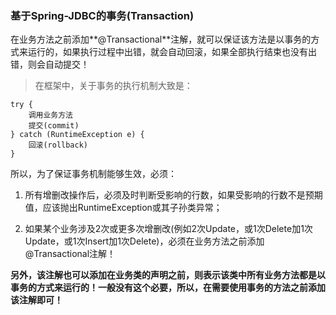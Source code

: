 ### 基于Spring-JDBC的事务(Transaction)

在业务方法之前添加**@Transactional**注解，就可以保证该方法是以事务的方式来运行的，如果执行过程中出错，就会自动回滚，如果全部执行结束也没有出错，则会自动提交！

>在框架中，关于事务的执行机制大致是：

```
try {
    调用业务方法
    提交(commit)
} catch (RuntimeException e) {
    回滚(rollback)
}
```

所以，为了保证事务机制能够生效，必须：

1. 所有增删改操作后，必须及时判断受影响的行数，如果受影响的行数不是预期值，应该抛出RuntimeException或其子孙类异常；

2. 如果某个业务涉及2次或更多次增删改(例如2次Update，或1次Delete加1次Update，或1次Insert加1次Delete)，必须在业务方法之前添加@Transactional注解！

**另外，该注解也可以添加在业务类的声明之前，则表示该类中所有业务方法都是以事务的方式来运行的！一般没有这个必要，所以，在需要使用事务的方法之前添加该注解即可！**






